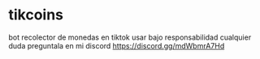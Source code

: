 # tikcoins
bot recolector de monedas en tiktok usar bajo responsabilidad
cualquier duda preguntala en mi discord https://discord.gg/mdWbmrA7Hd
